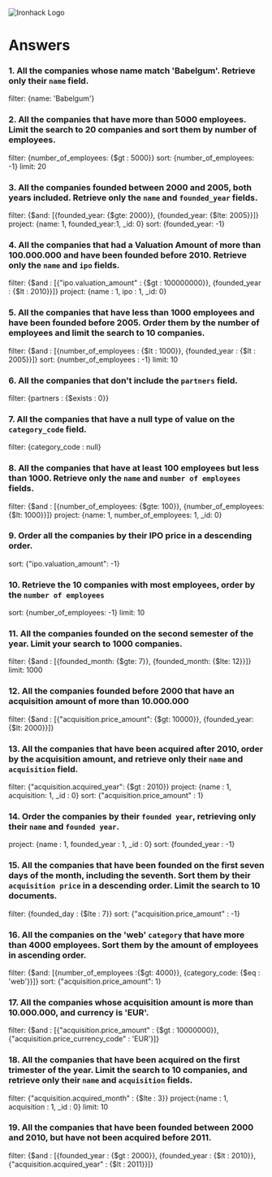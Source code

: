 ![Ironhack Logo](https://i.imgur.com/1QgrNNw.png)

# Answers

### 1. All the companies whose name match 'Babelgum'. Retrieve only their `name` field.

filter: {name: 'Babelgum'}

### 2. All the companies that have more than 5000 employees. Limit the search to 20 companies and sort them by **number of employees**.

filter: {number_of_employees: {$gt : 5000}} sort: {number_of_employees: -1} limit: 20

### 3. All the companies founded between 2000 and 2005, both years included. Retrieve only the `name` and `founded_year` fields.

filter: {$and: [{founded_year: {$gte: 2000}}, {founded_year: {$lte: 2005}}]} project: {name: 1, founded_year:1, _id: 0} sort: {founded_year: -1}

### 4. All the companies that had a Valuation Amount of more than 100.000.000 and have been founded before 2010. Retrieve only the `name` and `ipo` fields.

filter: {$and : [{"ipo.valuation_amount" : {$gt : 100000000}}, {founded_year : {$lt : 2010}}]} project: {name : 1, ipo : 1, _id: 0}

### 5. All the companies that have less than 1000 employees and have been founded before 2005. Order them by the number of employees and limit the search to 10 companies.

filter: {$and : [{number_of_employees : {$lt : 1000}}, {founded_year : {$lt : 2005}}]} sort: {number_of_employees : -1} limit: 10

### 6. All the companies that don't include the `partners` field.

filter: {partners : {$exists : 0}}

### 7. All the companies that have a null type of value on the `category_code` field.

filter: {category_code : null}

### 8. All the companies that have at least 100 employees but less than 1000. Retrieve only the `name` and `number of employees` fields.

filter: {$and : [{number_of_employees: {$gte: 100}}, {number_of_employees: {$lt: 1000}}]} project: {name: 1, number_of_employees: 1, _id: 0}

### 9. Order all the companies by their IPO price in a descending order.

sort: {"ipo.valuation_amount": -1}

### 10. Retrieve the 10 companies with most employees, order by the `number of employees`

sort: {number_of_employees: -1} limit: 10

### 11. All the companies founded on the second semester of the year. Limit your search to 1000 companies.

filter: {$and : [{founded_month: {$gte: 7}}, {founded_month: {$lte: 12}}]} limit: 1000

### 12. All the companies founded before 2000 that have an acquisition amount of more than 10.000.000
filter: {$and : [{"acquisition.price_amount": {$gt: 10000}}, {founded_year: {$lt: 2000}}]}

### 13. All the companies that have been acquired after 2010, order by the acquisition amount, and retrieve only their `name` and `acquisition` field.

filter: {"acquisition.acquired_year": {$gt : 2010}} project: {name : 1, acquisition: 1, _id : 0} sort: {"acquisition.price_amount" : 1}

### 14. Order the companies by their `founded year`, retrieving only their `name` and `founded year`.

project: {name : 1, founded_year : 1, _id : 0} sort: {founded_year : -1}

### 15. All the companies that have been founded on the first seven days of the month, including the seventh. Sort them by their `acquisition price` in a descending order. Limit the search to 10 documents.

filter: {founded_day : {$lte : 7}} sort: {"acquisition.price_amount" : -1}

### 16. All the companies on the 'web' `category` that have more than 4000 employees. Sort them by the amount of employees in ascending order.

filter: {$and: [{number_of_employees :{$gt: 4000}}, {category_code: {$eq : 'web'}}]} sort: {"acquisition.price_amount": 1}

### 17. All the companies whose acquisition amount is more than 10.000.000, and currency is 'EUR'.

filter: {$and : [{"acquisition.price_amount" : {$gt : 10000000}}, {"acquisition.price_currency_code" : 'EUR'}]}

### 18. All the companies that have been acquired on the first trimester of the year. Limit the search to 10 companies, and retrieve only their `name` and `acquisition` fields.

filter: {"acquisition.acquired_month" : {$lte : 3}} project:{name : 1, acquisition : 1, _id : 0} limit: 10

### 19. All the companies that have been founded between 2000 and 2010, but have not been acquired before 2011.

filter: {$and : [{founded_year : {$gt : 2000}}, {founded_year : {$lt : 2010}}, {"acquisition.acquired_year" : {$lt : 2011}}]}
